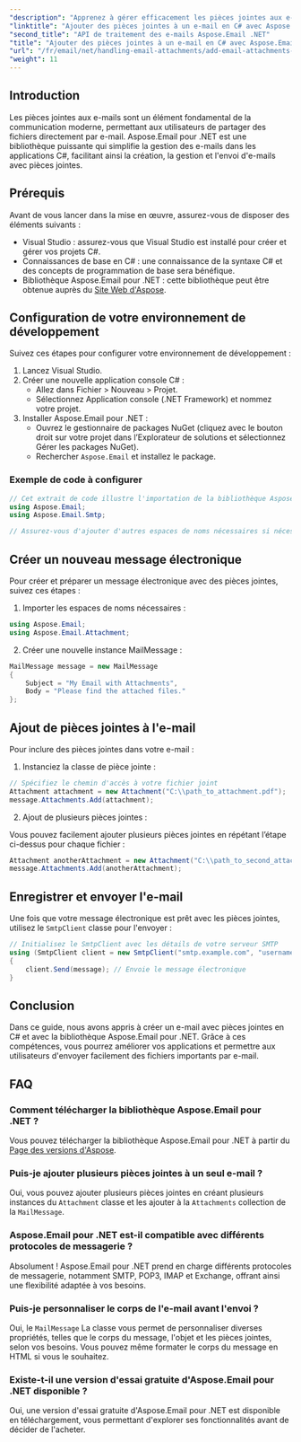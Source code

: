 ```yaml
---
"description": "Apprenez à gérer efficacement les pièces jointes aux e-mails dans les applications C# grâce à la puissante bibliothèque Aspose.Email pour .NET. Ce guide complet couvre la configuration et la création des e-mails."
"linktitle": "Ajouter des pièces jointes à un e-mail en C# avec Aspose.Email pour .NET"
"second_title": "API de traitement des e-mails Aspose.Email .NET"
"title": "Ajouter des pièces jointes à un e-mail en C# avec Aspose.Email pour .NET"
"url": "/fr/email/net/handling-email-attachments/add-email-attachments-in-csharp/"
"weight": 11
---
```


## Introduction

Les pièces jointes aux e-mails sont un élément fondamental de la communication moderne, permettant aux utilisateurs de partager des fichiers directement par e-mail. Aspose.Email pour .NET est une bibliothèque puissante qui simplifie la gestion des e-mails dans les applications C#, facilitant ainsi la création, la gestion et l'envoi d'e-mails avec pièces jointes.

## Prérequis

Avant de vous lancer dans la mise en œuvre, assurez-vous de disposer des éléments suivants :

- Visual Studio : assurez-vous que Visual Studio est installé pour créer et gérer vos projets C#.
- Connaissances de base en C# : une connaissance de la syntaxe C# et des concepts de programmation de base sera bénéfique.
- Bibliothèque Aspose.Email pour .NET : cette bibliothèque peut être obtenue auprès du [Site Web d'Aspose](https://products.aspose.com/email/net).

## Configuration de votre environnement de développement

Suivez ces étapes pour configurer votre environnement de développement :

1. Lancez Visual Studio.
2. Créer une nouvelle application console C# :
   - Allez dans Fichier > Nouveau > Projet.
   - Sélectionnez Application console (.NET Framework) et nommez votre projet.
3. Installer Aspose.Email pour .NET :
   - Ouvrez le gestionnaire de packages NuGet (cliquez avec le bouton droit sur votre projet dans l’Explorateur de solutions et sélectionnez Gérer les packages NuGet).
   - Rechercher `Aspose.Email` et installez le package.

### Exemple de code à configurer

```csharp
// Cet extrait de code illustre l'importation de la bibliothèque Aspose.Email
using Aspose.Email;
using Aspose.Email.Smtp;

// Assurez-vous d'ajouter d'autres espaces de noms nécessaires si nécessaire.
```

## Créer un nouveau message électronique

Pour créer et préparer un message électronique avec des pièces jointes, suivez ces étapes :

1. Importer les espaces de noms nécessaires :

```csharp
using Aspose.Email;
using Aspose.Email.Attachment;
```

2. Créer une nouvelle instance MailMessage :

```csharp
MailMessage message = new MailMessage
{
    Subject = "My Email with Attachments",
    Body = "Please find the attached files."
};
```

## Ajout de pièces jointes à l'e-mail

Pour inclure des pièces jointes dans votre e-mail :

1. Instanciez la classe de pièce jointe :

```csharp
// Spécifiez le chemin d'accès à votre fichier joint
Attachment attachment = new Attachment("C:\\path_to_attachment.pdf");
message.Attachments.Add(attachment);
```

2. Ajout de plusieurs pièces jointes :

Vous pouvez facilement ajouter plusieurs pièces jointes en répétant l’étape ci-dessus pour chaque fichier :

```csharp
Attachment anotherAttachment = new Attachment("C:\\path_to_second_attachment.jpg");
message.Attachments.Add(anotherAttachment);
```

## Enregistrer et envoyer l'e-mail

Une fois que votre message électronique est prêt avec les pièces jointes, utilisez le `SmtpClient` classe pour l'envoyer :

```csharp
// Initialisez le SmtpClient avec les détails de votre serveur SMTP
using (SmtpClient client = new SmtpClient("smtp.example.com", "username", "password"))
{
    client.Send(message); // Envoie le message électronique
}
```

## Conclusion

Dans ce guide, nous avons appris à créer un e-mail avec pièces jointes en C# et avec la bibliothèque Aspose.Email pour .NET. Grâce à ces compétences, vous pourrez améliorer vos applications et permettre aux utilisateurs d'envoyer facilement des fichiers importants par e-mail.

## FAQ

### Comment télécharger la bibliothèque Aspose.Email pour .NET ?

Vous pouvez télécharger la bibliothèque Aspose.Email pour .NET à partir du [Page des versions d'Aspose](https://releases.aspose.com/email/net/).

### Puis-je ajouter plusieurs pièces jointes à un seul e-mail ?

Oui, vous pouvez ajouter plusieurs pièces jointes en créant plusieurs instances du `Attachment` classe et les ajouter à la `Attachments` collection de la `MailMessage`.

### Aspose.Email pour .NET est-il compatible avec différents protocoles de messagerie ?

Absolument ! Aspose.Email pour .NET prend en charge différents protocoles de messagerie, notamment SMTP, POP3, IMAP et Exchange, offrant ainsi une flexibilité adaptée à vos besoins.

### Puis-je personnaliser le corps de l'e-mail avant l'envoi ?

Oui, le `MailMessage` La classe vous permet de personnaliser diverses propriétés, telles que le corps du message, l'objet et les pièces jointes, selon vos besoins. Vous pouvez même formater le corps du message en HTML si vous le souhaitez.

### Existe-t-il une version d'essai gratuite d'Aspose.Email pour .NET disponible ?

Oui, une version d'essai gratuite d'Aspose.Email pour .NET est disponible en téléchargement, vous permettant d'explorer ses fonctionnalités avant de décider de l'acheter.